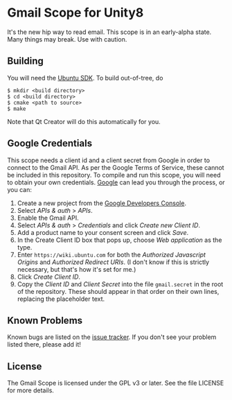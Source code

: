 Gmail Scope for Unity8
======================
It's the new hip way to read email.  This scope is in an early-alpha
state.  Many things may break.  Use with caution.

Building
--------
You will need the [Ubuntu SDK][1].  To build out-of-tree, do
```
$ mkdir <build directory>
$ cd <build directory>
$ cmake <path to source>
$ make
```
Note that Qt Creator will do this automatically for you.

Google Credentials
------------------
This scope needs a client id and a client secret from Google in order to
connect to the Gmail API.  As per the Google Terms of Service, these
cannot be included in this repository.  To compile and run this scope,
you will need to obtain your own credentials.  [Google][2] can lead you
through the process, or you can:

1. Create a new project from the [Google Developers Console][3].
2. Select *APIs & auth* > *APIs*.
3. Enable the Gmail API.
4. Select *APIs & auth* > *Credentials* and click *Create new Client ID*.
5. Add a product name to your consent screen and click *Save*.
6. In the Create Client ID box that pops up, choose *Web application* as the type.
7. Enter `https://wiki.ubuntu.com` for both the *Authorized Javascript Origins* and *Authorized Redirect URIs*.  (I don't know if this is strictly necessary, but that's how it's set for me.)
8. Click *Create Client ID*.
9. Copy the *Client ID* and *Client Secret* into the file `gmail.secret` in the root of the repository.  These should appear in that order on their own lines, replacing the placeholder text.

Known Problems
--------------
Known bugs are listed on the [issue tracker][4].  If you don't see
your problem listed there, please add it!

License
-------
The Gmail Scope is licensed under the GPL v3 or later.  See the file
LICENSE for more details.


[1]: http://developer.ubuntu.com/start/ubuntu-sdk/installing-the-sdk/ "Ubuntu SDK"
[2]: https://developers.google.com/gmail/api/auth/web-server#create_a_client_id_and_client_secret
[3]: https://console.developers.google.com/
[4]: https://github.com/rschroll/gmail-scope/issues "Bug tracker"
